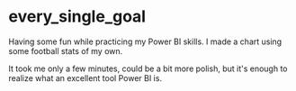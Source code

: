 # every_single_goal
Having some fun while practicing my Power BI skills. I made a chart using some football stats of my own.

It took me only a few minutes, could be a bit more polish, but it's enough to realize what an excellent tool Power BI is.

